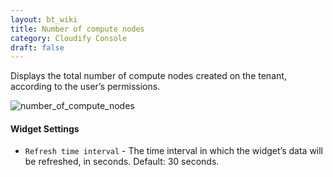 ```yaml
---
layout: bt_wiki
title: Number of compute nodes
category: Cloudify Console
draft: false
---
```

Displays the total number of compute nodes created on the tenant, according to the user’s permissions.

![number_of_compute_nodes]( /images/ui/widgets/num_of_compute_nodes.png )

#### Widget Settings 
* `Refresh time interval` - The time interval in which the widget’s data will be refreshed, in seconds. Default: 30 seconds.
